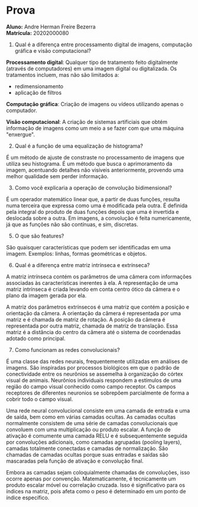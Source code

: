 # Prova

**Aluno:** Andre Herman Freire Bezerra  
**Matrícula:** 20202000080

1. Qual é a diferença entre processamento digital de imagens, computação gráfica
e visão computacional?

**Processamento digital**: Qualquer tipo de tratamento feito digitalmente (através de computadores)
em uma imagem digital ou digitalizada. Os tratamentos incluem, mas não são limitados a:
- redimensionamento
- aplicação de filtros

**Computação gráfica**: Criação de imagens ou vídeos utilizando apenas o computador.

**Visão computacional**: A criação de sistemas artificiais que obtém informação de imagens como um meio
a se fazer com que uma máquina "enxergue".

2. Qual é a função de uma equalização de histograma?

É um método de ajuste de constraste no processamento de imagens que utiliza seu histograma. 
É um método que busca o aprimoramento da imagem, acentuando detalhes não visíveis anteriormente, provendo uma melhor qualidade sem perder informação. 

3. Como você explicaria a operação de convolução bidimensional?

É um operador matemático linear que, a partir de duas funções, resulta numa terceira que expressa como uma é modificada pela outra.
É definida pela integral do produto de duas funções depois que uma é invertida e deslocada sobre a outra.
Em imagens, a convolução é feita numericamente, já que as funções não são contínuas, e sim, discretas.

5. O que são features?

São quaisquer características que podem ser identificadas em uma imagem. Exemplos: linhas, formas geométricas e objetos.

6. Qual é a diferença entre matriz intrínseca e extrínseca?

A matriz intrínseca contém os parâmetros de uma câmera com informações associadas às características inerentes à ela.
A representação de uma matriz intrínseca é criada levando em  conta  centro  ótico da  câmera e  o  plano da imagem  gerada  por ela.

A  matriz  dos  parâmetros  extrínsecos é uma  matriz que contém a posição e orientação da câmera. 
A orientação da câmera é representada por uma matriz e é chamada de matriz de rotação. 
A posição da câmera é representada por outra matriz, chamada de matriz  de  translação.
Essa  matriz é  a  distância  do  centro  da  câmera  até  o  sistema  de coordenadas  adotado  como  principal. 

7. Como funcionam as redes convolucionais?

É uma classe das redes neurais, frequentemente utilizadas em análises de imagens.
São inspiradas por processos biológicos em que o padrão de conectividade entre os neurônios se assemelha à organização do córtex visual de animais.
Neurônios individuais respondem a estímulos de uma região do campo visual conhecido como campo receptor.
Os campos receptores de diferentes neuronios se sobrepõem parcialmente de forma a cobrir todo o campo visual.

Uma rede neural convolucional consiste em uma camada de entrada e uma de saída, bem como em várias camadas ocultas. 
As camadas ocultas normalmente consistem de uma série de camadas convolucionais que convoluem com uma multiplicação ou produto escalar. 
A função de ativação é comumente uma camada RELU e é subsequentemente seguida por convoluções adicionais, 
como camadas agrupadas (pooling layers), camadas totalmente conectadas e camadas de normalização.
São chamadas de camadas ocultas porque suas entradas e saídas são mascaradas pela função de ativação e convolução final.

Embora as camadas sejam coloquialmente chamadas de convoluções, isso ocorre apenas por convenção. 
Matematicamente, é tecnicamente um produto escalar móvel ou correlação cruzada. 
Isso é significativo para os índices na matriz, pois afeta como o peso é determinado em um ponto de índice específico.
